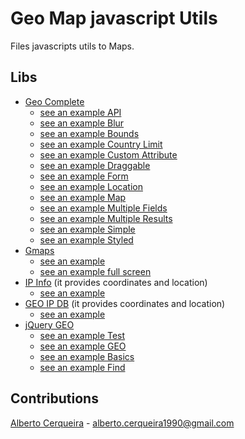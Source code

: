 # Geo Map javascript Utils
Files javascripts utils to Maps.

## Libs
- [Geo Complete](https://github.com/albertocerqueira/geo-map-js-utils/tree/master/plugins/ubilabs-geocomplete "Geo Complete")  
	- [see an example API](http://htmlpreview.github.io/?https://github.com/albertocerqueira/geo-map-js-utils/blob/master/plugins/ubilabs-geocomplete/examples/api.html "see an example API")  
	- [see an example Blur](http://htmlpreview.github.io/?https://github.com/albertocerqueira/geo-map-js-utils/blob/master/plugins/ubilabs-geocomplete/examples/api.html "see an example Blur")  
	- [see an example Bounds](http://htmlpreview.github.io/?https://github.com/albertocerqueira/geo-map-js-utils/blob/master/plugins/ubilabs-geocomplete/examples/api.html "see an example Bounds")  
	- [see an example Country Limit](http://htmlpreview.github.io/?https://github.com/albertocerqueira/geo-map-js-utils/blob/master/plugins/ubilabs-geocomplete/examples/api.html "see an example Country Limit")  
	- [see an example Custom Attribute](http://htmlpreview.github.io/?https://github.com/albertocerqueira/geo-map-js-utils/blob/master/plugins/ubilabs-geocomplete/examples/api.html "see an example Custom Attribute")  
	- [see an example Draggable](http://htmlpreview.github.io/?https://github.com/albertocerqueira/geo-map-js-utils/blob/master/plugins/ubilabs-geocomplete/examples/api.html "see an example Draggable")  
	- [see an example Form](http://htmlpreview.github.io/?https://github.com/albertocerqueira/geo-map-js-utils/blob/master/plugins/ubilabs-geocomplete/examples/api.html "see an example Form")  
	- [see an example Location](http://htmlpreview.github.io/?https://github.com/albertocerqueira/geo-map-js-utils/blob/master/plugins/ubilabs-geocomplete/examples/api.html "see an example Location")  
	- [see an example Map](http://htmlpreview.github.io/?https://github.com/albertocerqueira/geo-map-js-utils/blob/master/plugins/ubilabs-geocomplete/examples/api.html "see an example Map")  
	- [see an example Multiple Fields](http://htmlpreview.github.io/?https://github.com/albertocerqueira/geo-map-js-utils/blob/master/plugins/ubilabs-geocomplete/examples/api.html "see an example Multiple Fields")  
	- [see an example Multiple Results](http://htmlpreview.github.io/?https://github.com/albertocerqueira/geo-map-js-utils/blob/master/plugins/ubilabs-geocomplete/examples/api.html "see an example Multiple Results")  
	- [see an example Simple](http://htmlpreview.github.io/?https://github.com/albertocerqueira/geo-map-js-utils/blob/master/plugins/ubilabs-geocomplete/examples/api.html "see an example Simple")  
	- [see an example Styled](http://htmlpreview.github.io/?https://github.com/albertocerqueira/geo-map-js-utils/blob/master/plugins/ubilabs-geocomplete/examples/api.html "see an example Styled")  
- [Gmaps](https://github.com/albertocerqueira/geo-map-js-utils/tree/master/plugins/gmaps "Gmaps")  
	- [see an example](http://htmlpreview.github.io/?https://github.com/albertocerqueira/geo-map-js-utils/blob/master/plugins/gmaps/examples/test-gmaps-marker-complete.html "see an example")  
	- [see an example full screen](http://htmlpreview.github.io/?https://github.com/albertocerqueira/geo-map-js-utils/blob/master/plugins/gmaps/examples/test-gmaps-marker.html "see an example full screen")  
- [IP Info](https://github.com/albertocerqueira/geo-map-js-utils/tree/master/plugins/ipinfo "IP Info") (it provides coordinates and location)  
	- [see an example](http://htmlpreview.github.io/?https://github.com/albertocerqueira/geo-map-js-utils/blob/master/plugins/ipinfo/examples/index.html "see an example")
- [GEO IP DB](https://github.com/albertocerqueira/geo-map-js-utils/tree/master/plugins/geoip-db "IP Info") (it provides coordinates and location)  
	- [see an example](http://htmlpreview.github.io/?https://github.com/albertocerqueira/geo-map-js-utils/blob/master/plugins/geoip-db/examples/index.html "see an example")  
- [jQuery GEO](https://github.com/jQueryGeo/geo "IP Info")  
	- [see an example Test](http://htmlpreview.github.io/?https://github.com/jQueryGeo/geo/blob/master/test/test.html "see an example Test")  
	- [see an example GEO](http://htmlpreview.github.io/?https://github.com/jQueryGeo/geo/blob/master/test/geo.html "see an example GEO")  
	- [see an example Basics](http://htmlpreview.github.io/?https://github.com/jQueryGeo/geo/blob/master/test/qunit/basics.html "see an example Basics")  
	- [see an example Find](http://htmlpreview.github.io/?https://github.com/jQueryGeo/geo/blob/master/test/qunit/find.html "see an example Find")  

## Contributions
[Alberto Cerqueira](https://github.com/albertocerqueira/ "Alberto Cerqueira") - alberto.cerqueira1990@gmail.com  
